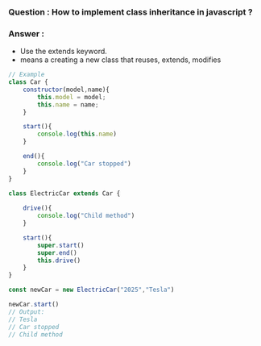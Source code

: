 <h3>Question : How to implement class inheritance in javascript ?</h3>

<h3>Answer :</h3>

<ul>
    <li>Use the extends keyword.</li>
    <li>means a creating a new class that reuses, extends, modifies </li>
</ul>


```js
// Example
class Car {
    constructor(model,name){
        this.model = model;
        this.name = name;
    }

    start(){
        console.log(this.name)
    }

    end(){
        console.log("Car stopped")
    }
}

class ElectricCar extends Car {
    
    drive(){
        console.log("Child method")
    }

    start(){
        super.start()
        super.end()
        this.drive()
    }
}

const newCar = new ElectricCar("2025","Tesla")

newCar.start() 
// Output: 
// Tesla
// Car stopped
// Child method
```